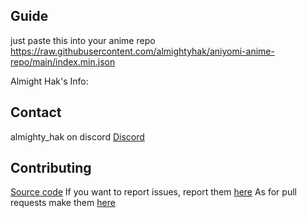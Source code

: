 ## Guide
just paste this into your anime repo https://raw.githubusercontent.com/almightyhak/aniyomi-anime-repo/main/index.min.json

Almight Hak's Info:
## Contact
almighty_hak on discord
[Discord](https://discord.gg/vut4mmXQzU)
## Contributing
[Source code](https://github.com/almightyhak/aniyomi-extensions)
If you want to report issues, report them [here](https://github.com/almightyhak/aniyomi-extensions/issues) As for pull requests make them [here](https://github.com/almightyhak/aniyomi-extensions/pulls)
